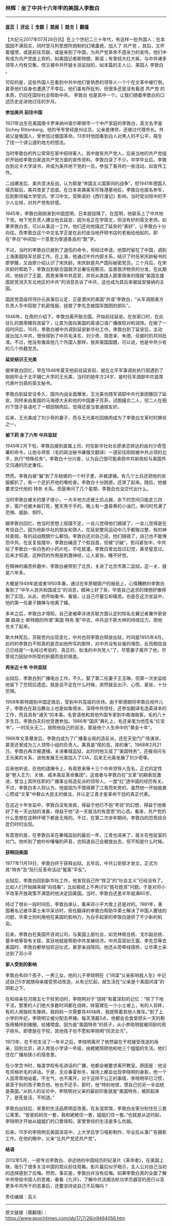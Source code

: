 ### 林辉：坐了中共十六年牢的美国人李敦白

---

#### [首页](../../../..?n9464056) &nbsp;|&nbsp; [评论](../../../../../epoch-comment?n9464056) &nbsp;|&nbsp; [专题](../../../../../epoch-special?n9464056) &nbsp;|&nbsp; [禁闻](../../../../../epoch-news?n9464056) &nbsp;|&nbsp; [禁书](../../../../../books?n9464056) &nbsp;|&nbsp; [翻墙](https://github.com/gfw-breaker/nogfw/blob/master/README.md?n9464056)


<div class="post_content" id="artbody" itemprop="articleBody">
 <!-- article content begin -->
 <p>
  【大纪元2017年07月26日讯】在上个世纪二三十年代，有这样一批外国人：在本国因不满现实，同时受马列思想所炮制的幻境蛊惑，加入了
  <ok href="https://www.epochtimes.com/gb/tag/%E5%85%B1%E4%BA%A7%E5%85%9A.html">
   共产党
  </ok>
  ，其后，又怀着憧憬，或是前往苏联，或是来到了中国，为共产党革命不遗余力的宣传。他们中有成为共产党座上宾的，如美国记者斯特朗、斯诺；有曾经大红大紫，与中共诸多领导人均有交集，但又被中共怀疑关进监狱的，如本篇的主人公、美国人
  <ok href="https://www.epochtimes.com/gb/tag/%E6%9D%8E%E6%95%A6%E7%99%BD.html">
   李敦白
  </ok>
  。
 </p>
 <p>
  可叹的是，这些外国人在看到中共中他们曾熟悉的领导人一个个在文革中被打倒，甚至他们自身也遭遇了不幸后，他们虽有所批判，但很多还是没有看透
  <ok href="https://www.epochtimes.com/gb/tag/%E5%85%B1%E4%BA%A7%E5%85%9A.html">
   共产党
  </ok>
  的本质，仍旧在国际社会帮助中共。
  <ok href="https://www.epochtimes.com/gb/tag/%E6%9D%8E%E6%95%A6%E7%99%BD.html">
   李敦白
  </ok>
  也是其中一个。让我们随着李敦白的口述历史走进他过往的岁月。
 </p>
 <p>
  <strong>
   参加美共
  </strong>
  <strong>
   前往中国
  </strong>
 </p>
 <p>
  1921年出生在美国南卡罗来纳州查尔斯顿市一个中产家庭的李敦白，英文名字是Sichey Rittenberg，他的爷爷曾经是州议员，父亲是律师，还做过代理市长。外祖父是俄国人，曾参加过俄国革命。13岁时他因看到白人对黑人的不公平，萌生了找一个讲公道的地方的想法。
 </p>
 <p>
  当时李敦白的外公常常在家中招待客人，其中就有共产党人，后来当地的共产党组织开始给李敦白家送共产党方面的宣传资料，李敦白读了不少。中学毕业后，李敦白到北卡大学读书，并成为美共地下党的一员，参加了美共的一些活动，如宣传工作。
 </p>
 <p>
  二战爆发后，美共坚决反战，认为那是“帝国主义国家间的战争”，但1941年德国入侵苏联后，美共改变了态度。在日本突袭美军珍珠港基地后，李敦白也报名参军，后到斯坦福大学受训，学习中文。受斯诺的《西行漫记》影响，当时受训班中的不少人左倾，对共产党有好感。
 </p>
 <p>
  1945年，李敦白刚刚来到中国昆明，日本就投降了。在昆明，他联系上了中共地下党。地下党负责人建议他去延安，因为毛正在学英文，但没有好的英文老师。如果李敦白去，可以从事这一工作。他们还向他描述了延安的“美好”，让李敦白十分向往。而李敦白这个中文名字正是在此时由当地开明书店的老板给他起的，即在“李白”中间加一个意思为厚道善良的“敦”字。
 </p>
 <p>
  不过，当时的李敦白已接到了退伍的命令，但经过申请，他暂时留在了中国，调到上海美国陆军总部工作。在上海，他通过中共内部关系，结识了时任宋庆龄秘书的廖梦醒，又由廖介绍认识了宋庆龄。宋庆龄是共产国际秘密党员。三个月后，在宋庆龄的帮助下，李敦白到联合国救济总署任视察员，监督救济物资的分发。在此期间，他结识了王震、周恩来等中共高官，并将从美国人那里得来的情报“美国支援国民党消灭东北地区的中共”的消息告诉了中共，这也成为其后来被延安接纳的主因。
 </p>
 <p>
  国民党高级将领孙元良事后认定，正是潜伏的美国“共谍”李敦白，“从军调部美方负责人手中窃取了机密情报，拯救了李先念被国军围困的部队”。
 </p>
 <p>
  1946年，在周的介绍下，李敦白离开联合国，开始前往延安。在张家口时，在此驻扎的聂荣臻将其留下，让其为面向美国的英语口语广播做校对和润饰。在做了一段时间后，10月，李敦白被中共调到延安新华社工作。李敦白到了延安后，主动提出加入中共，很快得到了中共毛泽东、刘少奇、周恩来、朱德、任弼时的共同批准。不过，他没有像其他几个外国人那样，放弃美国国籍，可以说，他是中共少有的几个外籍党员。
 </p>
 <p>
  <strong>
   延安结识王光美
  </strong>
 </p>
 <p>
  据李敦白回忆，早在1946年夏天他前往延安前，就在北平军事调处执行部遇到了刚刚毕业于北平辅仁大学的王光美，当时的她年方24岁，是时任军调部中共首席代表叶剑英的英文秘书。
 </p>
 <p>
  李敦白到延安没多久，国共内战全面爆发，王光美也随军调部中共代表团撤回了延安。同样来自美国的马海德大夫和他的中国妻子苏菲，试图撮合二人，但二人在相约下馆子各请吃了一顿回锅肉后，觉得还是当普通朋友好。
 </p>
 <p>
  后来，王光美成了刘少奇的妻子，而与王光美吃回锅肉成为了李敦白文革时的罪状之一。
 </p>
 <p>
  <strong>
   被下药
  </strong>
  <strong>
   坐了六年
   <ok href="https://www.epochtimes.com/gb/tag/%E4%B8%AD%E5%85%B1%E7%9B%91%E7%8B%B1.html">
    中共监狱
   </ok>
  </strong>
 </p>
 <p>
  1949年2月下旬，李敦白接到直属上司、时任新华社社长廖承志转达的由刘少奇签署的命令，让他与师哲（毛的政治秘书兼俄文翻译）一道前往刚刚被中共占领的北平，执行“特殊任务”。李敦白十分兴奋，认为自己很可能承担中共新政权与美国外交沟通的历史重任。
 </p>
 <p>
  然而，李敦白被“骗”到了东柏坡的一个村子里，并被逮捕。有几个士兵还把他的衣服都扒了，有一个还扒开他的嘴检查。李敦白十分困惑，还哭了起来。随后，他被要求交代他的
  <ok href="https://www.epochtimes.com/gb/tag/%E7%89%B9%E5%8A%A1.html">
   特务
  </ok>
  关系。但是审问了几个星期，李敦白也没交代出什么。
 </p>
 <p>
  当时李敦白被关的屋子很小，一大半地方还被土炕占据，余下的空间只能走三四步，窗户也被木板钉死，整天黑乎乎的，晚上有一盏昏黄的小油灯。审问时充满了恐惧、威胁、恫吓。
 </p>
 <p>
  据李敦白回忆，他当时思想上摇摆不定，一会儿觉得他们搞错了，一会儿觉得是在考验自己，因为他新华社的朋友和熟人，在延安整风运动中几乎都挨过整，有的神经衰弱，有的战战兢兢什么都怕。李敦白还对自己说，他们搞错了，自己也不能埋怨中共。在反复摇摆中，李敦白编造了个假自首，但被“识破”。苦闷紧张中，中共给了李敦白一些白色的小药片吃，不吃就灌。李敦白曾出现过幻觉，甚至窒息过。后来才知道，这种药的作用是刺激神经，让人紧张，睡不好觉。
 </p>
 <p>
  在精神的痛苦折磨中，李敦白被带到了北京，关进了北京市第二监狱。这一关，就是六年多。
 </p>
 <p>
  大概是1949年底或者1950年春，通过在牢房糊窗户的报纸上，心情糟糕的李敦白看到了“中华人民共和国成立”的消息，精神上好了些，毕竟自己追求的理想好像得到了实现。从此，他开始看书、看报，让自己尽量忘却痛苦。也是在这次坐监中，他的第一任妻子魏琳与他离了婚。
 </p>
 <p>
  多年之后，李敦白才得知，自己是被牵涉进苏联方面认定的知名左翼记者兼作家安娜‧路易士‧斯特朗的所谓“美国
  <ok href="https://www.epochtimes.com/gb/tag/%E7%89%B9%E5%8A%A1.html">
   特务
  </ok>
  案”中去，中共迫于斯大林的持续压力，把他也关了起来。
 </p>
 <p>
  斯大林死后，苏联党内出现变化，中共也将李敦白释放出狱，时间是1955年4月。此时的李敦白不知真的是否如他所写的那样，对中共没有丝毫的埋怨，反而相信自己已经是“一名经过考验的、真正的、标准的中共党人”了，尽管妻子离开了他，尽管视力因狱中所受的折磨而变的很差。
 </p>
 <p>
  <strong>
   再坐近十年
   <ok href="https://www.epochtimes.com/gb/tag/%E4%B8%AD%E5%85%B1%E7%9B%91%E7%8B%B1.html">
    中共监狱
   </ok>
  </strong>
 </p>
 <p>
  出狱后，李敦白到广播电台工作。不久，娶了第二任妻子王玉琳。但第一次坐监给他留下了恐慌后遗症。就是说不定在什么时候，突然就会出汗、心慌、紧张，十分恐惧。
 </p>
 <p>
  1958年斯特朗到中国定居后，受到中共高层的优待。由于斯德朗将李敦白视作儿子，李敦白在政治舞台上也是如鱼得水，深得中共信任，还参加翻译毛选英译本的工作，而且具有“通天”的本事。毛曾请他和其他外国专家到中南海做客，毛的八十岁生日，李敦白夫妇也受邀参加。1966年“国庆”典礼上，毛还亲笔为他签名“红宝书”。一时风头无二，按照他自己的说法，那是他个人生命中的“黄金十年”。
 </p>
 <p>
  1966年文革爆发后，李敦白成为了广播事业局的造反派，还在天安门广场演讲，甚至还曾成为三人领导小组的负责人。果真是“爬的高，摔的重”。1968年2月21日，李敦白再次被逮捕，关进秦城监狱，此时的他又成了“美国特务”，还被询问与王光美的关系，说他发展王光美加入了CIA，后来王光美发展了刘少奇等。
 </p>
 <p>
  后来他听说，在他的逮捕令上，有周恩来等十三个中央领导人签名，正式的定性是“卷入王力、关锋、戚本禹反革命集团”。这或者与李敦白在“文革”初期表现激进，曾当上其所任职的广播事业局造反派的领导人，一度“红”透中国的经历有关。不过，李敦白本人则认为，他是因为不慎得罪了江青而失势的，虽然他一开始就衷心赞成“文革”中群众大民主的做法，并认定江青才是革命干劲的真正代表。
 </p>
 <p>
  在这近十年坐监中，李敦白没有发疯，得益于他已不抱“考验”的幻想，得益于他做好了有一天出狱的准备，得益于他“活一天就活的有意思”的心态。看来，共产党的什么思想在这种环境下都是无用的。不过，在第二次坐牢期间，李敦白的恐慌综合症仍时时出现。
 </p>
 <p>
  有意思的是，在李敦白呆在秦城监狱的最后一年，江青也进来了，就关在他监室的对门。他听到了她吵吵嚷嚷的声音，也知道自己会被放出去，但不知是什么时候。
 </p>
 <p>
  <strong>
   获释回美国
  </strong>
 </p>
 <p>
  1977年11月19日，李敦白终于获释出狱。五年后，中共公安部才发文，正式为其“特务”及“现行反革命活动”冤案“平反”。
 </p>
 <p>
  出狱后，李敦白回到新华社工作，他发现自己所“捍卫”的“社会主义”已经没有了。比如人们开始越来越“向钱看”，比如报纸上不再讨论“姓社姓资”问题。于是对邓小平改革开放政策不满意的他决定回美国。当时，李敦白还差半年就满60岁。
 </p>
 <p>
  经过了很长一段时间后，李敦白承认，看来邓小平大致上还是对的。1981年，美国著名记者华莱士来华采访时，担任翻译的李敦白帮助华莱士解决了中国人要钱的问题，华莱士则利用他在美国的影响力，为白手起家的李敦白提供了不少新的机会。
 </p>
 <p>
  后来，李敦白在美国开咨询公司，与美国上层社会，如克林顿总统、戈尔副总统、基辛格等皆有关联，其目地就是帮助中共发展经济。中共高官如王震、李先念等去美国时，李敦白都参加欢迎仪式，甚至亲自陪同。他还从旁牵线搭桥，让华莱士采访到了邓小平
 </p>
 <p>
  <strong>
   家人受到的影响
  </strong>
 </p>
 <p>
  李敦白有四个孩子，一男三女。他的儿子李晓明在《“间谍”父亲影响我人生》中记述自己5岁就随母亲接受劳动改造，从有记忆起，就生活在“父亲是个美国间谍”的阴影之下。
 </p>
 <p>
  在和母亲在河南五七干校劳动时，李晓明对于“烧砖”有着深刻的记忆：“除了下地干活，那里的人们绝大多数时间都在烧砖。砖窑建在一个小土坡上，有的人背砖，有的人用独轮车推砖。我妈妈一次需要背40块砖，我就帮着其他人推车。”到了上小学的年纪，李晓明又被分配去养猪。每天清晨5点，他都会去食堂把头一天的剩饭用桶拎到猪圈，给猪喂食。因为是“美国特务”的孩子，从小李晓明就被同龄的孩子排斥。即使是在干校，其他孩子也不愿和李晓明“同流合污”。
 </p>
 <p>
  1973年，在干校生活了一年半之后，李晓明离开了依然留在干校接受改造的母亲，回到北京，进入育民小学读一年级，由姥姥照顾他和他三个姐姐的生活。他们住在广播局狭小的宿舍里。
 </p>
 <p>
  在小学念书时，每逢学校有毛讲话的广播，他都会被要求离开教室。原因是：他没有资格听毛的讲话。于是，无论春夏秋冬，操场上都会出现李晓明的身影。他一个人孤零零地站着，不生气，也不离开。对于这样不公正的事情，李晓明早已习惯，甚至于别的孩子欺负他，他也不还手。那时，他“特别地恨，恨自己的另一半血统是美国。”从别人的议论中，李晓明对父亲的最初印象就是“美国特务，被抓起来了，是死是活，不知道。”
 </p>
 <p>
  李敦白出狱后，家里的生活品质明显改善。在友谊宾馆，李敦白全家分别住在三套公寓里。“爸爸妈妈住一套，我和姥姥住一套，姐姐们住一套。”也就是从这时起，李晓明才开始从姐姐们的口里得知，家里曾经的生活是多么优越。
 </p>
 <p>
  后来，15岁的李晓明去美国读高中，上大学后学习电影制作，毕业后从事广告摄影工作。在他的眼中，父亲“比共产党还共产党”。
 </p>
 <p>
  <strong>
   结语
  </strong>
 </p>
 <p>
  2012年5月，一部专访李敦白、讲述他的中国经历的纪录片《革命者》，在美国上映，吸引了很多关注中国的观众前往观看。影片最后似乎暗示，主人公对自己当初的选择感到了后悔。然而，事实是，李敦白并没有后悔。如果李敦白真的全面了解中共带给中国人的苦难，看看《九评》，了解中共活摘法轮功学员器官的恶行以及更多中共所干的恶事后，还要坚持说自己不后悔吗？
 </p>
 <p>
  责任编辑：高义
 </p>
 <!-- article content end -->
 <div id="below_article_ad">
 </div>
</div>


---

原文链接（需翻墙）：https://www.epochtimes.com/gb/17/7/26/n9464056.htm